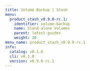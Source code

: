 ```yaml
---
title: Volume Backup | Stash
menu:
  product_stash_v0.9.0-rc.1:
    identifier: volume-backup
    name: Stand-alone Volumes
    parent: latest-guides
    weight: 30
menu_name: product_stash_v0.9.0-rc.1
info:
  catalog: v0.1.0
  cli: v0.1.0
  version: v0.9.0-rc.1
---
```


